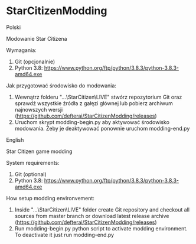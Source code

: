 # StarCitizenModding

Polski

Modowanie Star Citizena

Wymagania:
1. Git (opcjonalnie)
2. Python 3.8: https://www.python.org/ftp/python/3.8.3/python-3.8.3-amd64.exe

Jak przygotować środowisko do modowania:
1. Wewnątrz folderu "...\StarCitizen\LIVE" stwórz repozytorium Git oraz sprawdź wszystkie źródła z gałęzi głównej lub pobierz archiwum najnowszych wersji (https://github.com/defterai/StarCitizenModding/releases)
2. Uruchom skrypt modding-begin.py aby aktywować środowisko modowania. Żeby je deaktywować ponownie uruchom modding-end.py

English

Star Citizen game modding

System requirements:
1. Git (optional)
2. Python 3.8: https://www.python.org/ftp/python/3.8.3/python-3.8.3-amd64.exe

How setup modding environvement:
1. Inside "...\StarCitizen\LIVE" folder create Git repository and checkout all sources from master branch or download latest release archive (https://github.com/defterai/StarCitizenModding/releases)
2. Run modding-begin.py python script to activate modding environment. To deactivate it just run modding-end.py
